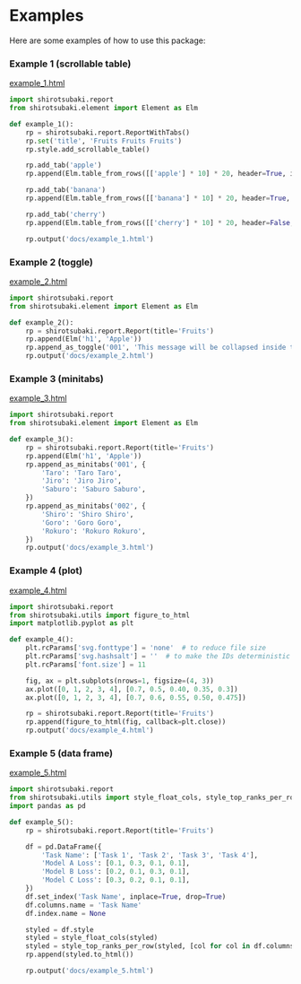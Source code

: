 # Examples

Here are some examples of how to use this package:


### Example 1 (scrollable table)

<a href="../example_1.html" class="asis" target="_blank" rel="noopener noreferrer">example_1.html</a>

```python
import shirotsubaki.report
from shirotsubaki.element import Element as Elm

def example_1():
    rp = shirotsubaki.report.ReportWithTabs()
    rp.set('title', 'Fruits Fruits Fruits')
    rp.style.add_scrollable_table()

    rp.add_tab('apple')
    rp.append(Elm.table_from_rows([['apple'] * 10] * 20, header=True, index=True, scrollable=True))

    rp.add_tab('banana')
    rp.append(Elm.table_from_rows([['banana'] * 10] * 20, header=True, index=False, scrollable=True))

    rp.add_tab('cherry')
    rp.append(Elm.table_from_rows([['cherry'] * 10] * 20, header=False, index=False, scrollable=True))

    rp.output('docs/example_1.html')
```


### Example 2 (toggle)

<a href="../example_2.html" class="asis" target="_blank" rel="noopener noreferrer">example_2.html</a>

```python
import shirotsubaki.report
from shirotsubaki.element import Element as Elm

def example_2():
    rp = shirotsubaki.report.Report(title='Fruits')
    rp.append(Elm('h1', 'Apple'))
    rp.append_as_toggle('001', 'This message will be collapsed inside the toggle.')
    rp.output('docs/example_2.html')
```


### Example 3 (minitabs)

<a href="../example_3.html" class="asis" target="_blank" rel="noopener noreferrer">example_3.html</a>

```python
import shirotsubaki.report
from shirotsubaki.element import Element as Elm

def example_3():
    rp = shirotsubaki.report.Report(title='Fruits')
    rp.append(Elm('h1', 'Apple'))
    rp.append_as_minitabs('001', {
        'Taro': 'Taro Taro',
        'Jiro': 'Jiro Jiro',
        'Saburo': 'Saburo Saburo',
    })
    rp.append_as_minitabs('002', {
        'Shiro': 'Shiro Shiro',
        'Goro': 'Goro Goro',
        'Rokuro': 'Rokuro Rokuro',
    })
    rp.output('docs/example_3.html')
```


### Example 4 (plot)

<a href="../example_4.html" class="asis" target="_blank" rel="noopener noreferrer">example_4.html</a>

```python
import shirotsubaki.report
from shirotsubaki.utils import figure_to_html
import matplotlib.pyplot as plt

def example_4():
    plt.rcParams['svg.fonttype'] = 'none'  # to reduce file size
    plt.rcParams['svg.hashsalt'] = ''  # to make the IDs deterministic
    plt.rcParams['font.size'] = 11

    fig, ax = plt.subplots(nrows=1, figsize=(4, 3))
    ax.plot([0, 1, 2, 3, 4], [0.7, 0.5, 0.40, 0.35, 0.3])
    ax.plot([0, 1, 2, 3, 4], [0.7, 0.6, 0.55, 0.50, 0.475])

    rp = shirotsubaki.report.Report(title='Fruits')
    rp.append(figure_to_html(fig, callback=plt.close))
    rp.output('docs/example_4.html')
```


### Example 5 (data frame)

<a href="../example_5.html" class="asis" target="_blank" rel="noopener noreferrer">example_5.html</a>

```python
import shirotsubaki.report
from shirotsubaki.utils import style_float_cols, style_top_ranks_per_row
import pandas as pd

def example_5():
    rp = shirotsubaki.report.Report(title='Fruits')

    df = pd.DataFrame({
        'Task Name': ['Task 1', 'Task 2', 'Task 3', 'Task 4'],
        'Model A Loss': [0.1, 0.3, 0.1, 0.1],
        'Model B Loss': [0.2, 0.1, 0.3, 0.1],
        'Model C Loss': [0.3, 0.2, 0.1, 0.1],
    })
    df.set_index('Task Name', inplace=True, drop=True)
    df.columns.name = 'Task Name'
    df.index.name = None

    styled = df.style
    styled = style_float_cols(styled)
    styled = style_top_ranks_per_row(styled, [col for col in df.columns if col.startswith('Model')])
    rp.append(styled.to_html())

    rp.output('docs/example_5.html')
```
